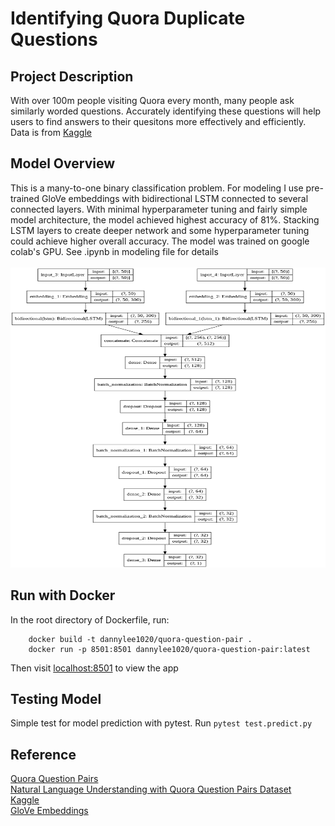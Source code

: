 # Identifying Quora Duplicate Questions

## Project Description
With over 100m people visiting Quora every month, many people ask similarly worded questions. Accurately identifying these questions will help users to find answers to their quesitons more effectively and efficiently. Data is from [Kaggle](https://www.kaggle.com/c/quora-question-pairs)

## Model Overview
This is a many-to-one binary classification problem. For modeling I use pre-trained GloVe embeddings with bidirectional LSTM connected to several  connected layers. With minimal hyperparameter tuning and fairly simple model architecture, the model achieved highest accuracy of 81%. Stacking LSTM layers to create deeper network and some hyperparameter tuning could achieve higher overall accuracy. The model was trained on google colab's GPU. See .ipynb in modeling file for details
<br>
<br>
<img src="https://github.com/dannylee1020/quora-duplicate-questions/blob/master/streamlit-docker/files/bi_model.png" width="600" height='480'>

## Run with Docker
In the root directory of Dockerfile, run:

		docker build -t dannylee1020/quora-question-pair .
		docker run -p 8501:8501 dannylee1020/quora-question-pair:latest

Then visit [localhost:8501](https://localhost:8501) to view the app


## Testing Model
Simple test for model prediction with pytest. Run `pytest test.predict.py`


## Reference
[Quora Question Pairs](http://static.hongbozhang.me/doc/Quora.pdf)
<br>
[Natural Language Understanding with Quora Question Pairs Dataset](https://arxiv.org/pdf/1907.01041.pdf)
<br>
[Kaggle](https://www.kaggle.com/c/quora-question-pairs)
<br>
[GloVe Embeddings](https://nlp.stanford.edu/projects/glove/)
